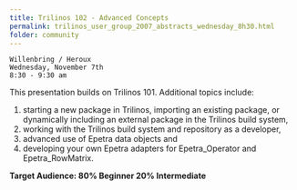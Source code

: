 ```yaml
---
title: Trilinos 102 - Advanced Concepts
permalink: trilinos_user_group_2007_abstracts_wednesday_8h30.html
folder: community
---
```


    Willenbring / Heroux  
    Wednesday, November 7th  
    8:30 - 9:30 am  

This presentation builds on Trilinos 101. Additional topics include:  
1. starting a new package in Trilinos, importing an existing package, or dynamically including an external package in the Trilinos build system, 
2. working with the Trilinos build system and repository as a developer, 
3. advanced use of Epetra data objects and 
4. developing your own Epetra adapters for Epetra_Operator and Epetra_RowMatrix.

**Target Audience: 80% Beginner 20% Intermediate**